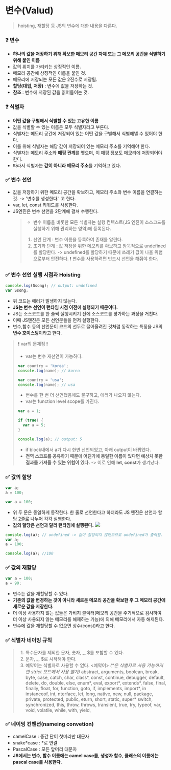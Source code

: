 # 변수(Valud)
> hoisting, 재할당 등 JS의 변수에 대한 내용을 다룬다. 

### ❓ 변수

- **하나의 값을 저장하기 위해 확보한 메모리 공간 자체 또는 그 메모리 공간을 식별하기 위해 붙인 이름**
- 값의 위치를 가리키는 상징적인 이름.
- 메모리 공간에 상징적인 이름을 붙인 것.
- 메모리에 저장되는 모든 값은 2진수로 저장됨.
- **할당(대입, 저장)** : 변수에 값을 저장하는 것.
- **참조** : 변수에 저장된 값을 읽어들이는 것.

### ❓ 식별자

- **어떤 값을 구별해서 식별할 수 있는 고유한 이름**
- 값을 식별할 수 있는 이름은 모두 식별자라고 부른다.
- 식별자는 메모리 공간에 저장되어 있는 어떤 값을 구별해서 식별해낼 수 있어야 한다.
- 이를 위해 식별자는 해당 값이 저장되어 있는 메모리 주소를 기억해야 한다.
- 식별자는 메모리 주소와 **매핑 관계**를 맺으며, 이 매핑 정보도 메모리에 저장되어야 한다.
- 따라서 식별자는 **값이 아니라 메모리 주소**를 기억하고 있다.

### ✅ 변수 선언

- 값을 저장하기 위한 메모리 공간을 확보하고, 메모리 주소와 변수 이름을 연결하는 것. -> '변수를 생성한다.' 고 한다.
- var, let, const 키워드를 사용한다.
- JS엔진은 변수 선언을 2단계에 걸쳐 수행한다.
  > - 변수 이름을 비롯한 모든 식별자는 실행 컨텍스트(JS 엔진이 소스코드를 실행하기 위해 관리하는 영역)에 등록된다.
  >
  > 1.  선언 단계 : 변수 이름을 등록하여 존재를 알린다.
  > 2.  초기화 단계 : 값 저장을 위한 메모리를 확보하고 암묵적으로 undefined를 할당한다.
  >     -> undefined를 할당하기 때문에 쓰레기 값이 나올 위험으로부터 안전하다.
  >     ❗ 변수를 사용하려면 반드시 선언을 해줘야 한다.

### ✅ 변수 선언 실행 시점과 Hoisting

```js
console.log(Ssong); // output: undefined
var Ssong;
```

- 위 코드는 에러가 발생하지 않는다.
- **JS는 변수 선언이 런타임 시점 이전에 실행되기 때문이다.**
- JS는 소스코드를 한 줄씩 실행시키기 전에 소스코드를 평가하는 과정을 거친다.
- 이때 JS엔진은 모든 선언문들을 먼저 실행한다.
- 변수,함수 등의 선언문이 코드의 선두로 끌어올려진 것처럼 동작하는 특징을 JS의 **변수 호이스팅**이라고 한다.

> ❗ var의 문제점 ❗
>
> - var는 변수 재선언이 가능하다.
>
> ```js
> var country = 'korea';
> console.log(name); // korea
>
> var country = 'usa';
> console.log(name); // usa
> ```
>
> - 변수를 한 번 더 선언했음에도 불구하고, 에러가 나오지 않는다.
> - var는 function level scope를 가진다.
>
> ```js
> var a = 1;
>
> if (true) {
>   var a = 5;
> }
>
> console.log(a); // output: 5
> ```
>
> - if block내에서 a가 다시 한번 선언되었고, 아래 output이 바뀌었다.
> - **전역 스코프를 공유하기 때문에 어딘가에 동일한 이름이 있다면 예상치 못한 결과를 가져올 수 있는 위험이 있다.**
>   -> 이로 인해 **let, const**가 생겨났다.

### ✅ 값의 할당

```js
var a;
a = 100;

var a = 100;
```

- 위 두 문은 동일하게 동작한다. 한 줄로 선언한다고 하더라도 JS 엔진은 선언과 할당 2줄로 나누어 각각 실행한다.
- **값의 할당은 선언과 달리 런타임에 실행된다.**
  ![](https://images.velog.io/images/songjy377/post/0f7d0a66-c089-4e64-bce4-287c88c32f62/image.png)

```js
console.log(a); // undefined -> 값이 할당되지 않았으므로 undefined가 출력됨.
var a;
a = 100;

console.log(a); //100
```

### ✅ 값의 재할당

```js
var a = 100;
a = 90;
```

- 변수는 값을 재할당할 수 있다.
- **기존의 값을 변경하는 것이 아니라 새로운 메모리 공간을 확보한 후 그 메모리 공간에 새로운 값을 저장한다.**
- 더 이상 사용하지 않는 값들은 가비지 콜렉터(메모리 공간을 주기적으로 검사하여 더 이상 사용되지 않는 메모리를 해제하는 기능)에 의해 메모리에서 자동 해제된다.
- 변수에 값을 재할당할 수 없으면 상수(const)라고 한다.

### ✅ 식별자 네이밍 규칙

> 1. 특수문자를 제외한 문자, 숫자, \_, $를 포함할 수 있다.
> 2. 문자, \_, $로 시작해야 한다.
> 3. 예약어는 식별자로 사용할 수 없다.
>    <예약어> _(\*은 식별자로 사용 가능하지만 strict 모드에서 사용 불가)_
>    abstract, arguments, boolean, break, byte,
>    case, catch, char, class*, const, continue, debugger, default, delete, do, double, else, enum*, eval, export*, extends*, false, final, finally, float, for, function, goto, if, implements, import*, in instanceof, int, nterface, let, long, native, new, null, package, private, protected, public, eturn, short, static, super* switch, synchronized, this, throw, throws, transient, true, try, typeof, var, void, volatile,
>    while, with, yield,

### ✅ 네이밍 컨벤션(nameing convetion)

- camelCase : 중간 단어 첫머리만 대문자
- snake*case : *로 연결
- PascalCase : 모든 앞머리 대문자
- **JS에서는 변수, 함수 이름에는 camel case를, 생성자 함수, 클래스의 이름에는 pascal case를 사용한다.**
